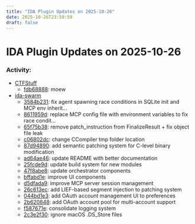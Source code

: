 ```yaml
---
title: "IDA Plugin Updates on 2025-10-26"
date: 2025-10-26T23:59:59
draft: false
---
```


# IDA Plugin Updates on 2025-10-26

### Activity:
  - [CTFStuff](https://github.com/MassinissaDjellouli/CTFStuff)
    - [fdb68888](https://github.com/MassinissaDjellouli/CTFStuff/commit/fdb688884c27ed75b145be0a951099d28967315a): moew
  - [ida-swarm](https://github.com/shells-above/ida-swarm)
    - [3584b231](https://github.com/shells-above/ida-swarm/commit/3584b231e62495627acc6a1fe07bd662d33aa673): fix agent spawning race conditions in SQLite init and MCP env inherit…
    - [8611959d](https://github.com/shells-above/ida-swarm/commit/8611959df595a35751da08bd400acfcd260becd2): replace MCP config file with environment variables to fix race condit…
    - [65f75b38](https://github.com/shells-above/ida-swarm/commit/65f75b38b763e8375fb7d5dde6c4316f57c3a116): remove patch_instruction from FinalizeResult + fix object file leak
    - [c06802dc](https://github.com/shells-above/ida-swarm/commit/c06802dc02b5e7242cc48ddc3c02592b3040e29b): change CCompiler tmp folder location
    - [87d94890](https://github.com/shells-above/ida-swarm/commit/87d94890ab9343f378c2fcad46270be8792deb3b): add semantic patching system for C-level binary modification
    - [ad64ae46](https://github.com/shells-above/ida-swarm/commit/ad64ae4697c6a243c2f7a5e7db7ff2dee82513bd): update README with better documentation
    - [25fcde9d](https://github.com/shells-above/ida-swarm/commit/25fcde9d89aed4d7b6a87fd634e2032e2b3fa57f): update build system for new modules
    - [47f8abe8](https://github.com/shells-above/ida-swarm/commit/47f8abe8c3c38103e5a1c08f084637f76c0331c2): update orchestrator components
    - [bffabd1e](https://github.com/shells-above/ida-swarm/commit/bffabd1ee05fd8591221f878b8e629a72feccb54): improve UI components
    - [d5dfada9](https://github.com/shells-above/ida-swarm/commit/d5dfada9dfb33620dcfdc8d7b3858c7bf9a89fb1): improve MCP server session management
    - [26c613ec](https://github.com/shells-above/ida-swarm/commit/26c613ec29f5137f20f22c042f52d3cc555bdf0d): add LIEF-based segment injection to patching system
    - [044bd1e3](https://github.com/shells-above/ida-swarm/commit/044bd1e3bd6de5a555537e97707c9a4b05af0a3b): add OAuth account management UI to preferences
    - [2b620848](https://github.com/shells-above/ida-swarm/commit/2b620848462c5fd442f468f615d541231dedba81): add OAuth account pool for multi-account support
    - [f587671e](https://github.com/shells-above/ida-swarm/commit/f587671e53de501e4b8d7920945997fef4977367): consolidate logging system
    - [2c3e2f30](https://github.com/shells-above/ida-swarm/commit/2c3e2f303906e03e6fdfd4080cbc3b8371928681): ignore macOS .DS_Store files

